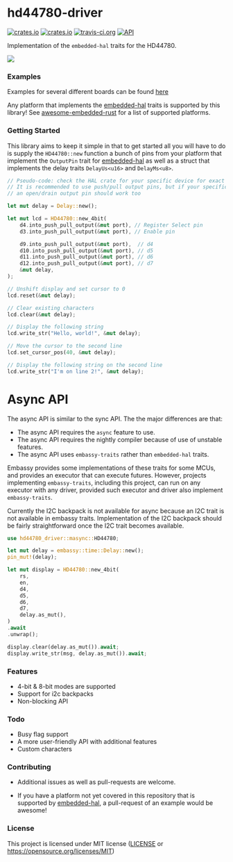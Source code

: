 # hd44780-driver

[![crates.io](https://img.shields.io/crates/v/hd44780-driver.svg)](https://crates.io/crates/hd44780-driver)
[![crates.io](https://img.shields.io/crates/l/hd44780-driver.svg)](https://crates.io/crates/hd44780-driver)
[![travis-ci.org](https://travis-ci.org/JohnDoneth/hd44780-driver.svg?branch=master)](https://travis-ci.org/JohnDoneth/hd44780-driver)
[![API](https://docs.rs/hd44780-driver/badge.svg)](https://docs.rs/hd44780-driver)

Implementation of the `embedded-hal` traits for the HD44780.

![](/header.gif)

### Examples

Examples for several different boards can be found [here](/examples)

Any platform that implements the [embedded-hal](https://github.com/rust-embedded/embedded-hal) traits is supported by this library! See [awesome-embedded-rust](https://github.com/rust-embedded/awesome-embedded-rust#hal-implementation-crates) for a list of supported platforms.

### Getting Started

This library aims to keep it simple in that to get started all you will have to do is supply the `HD44780::new` function a bunch of pins from your platform that implement the `OutputPin` trait for [embedded-hal](https://github.com/rust-embedded/embedded-hal) as well as a struct that implements the delay traits `DelayUs<u16>`  and `DelayMs<u8>`.

```rust
// Pseudo-code: check the HAL crate for your specific device for exact code to get pins / delay
// It is recommended to use push/pull output pins, but if your specific LCD device has pull-up resistors
// an open/drain output pin should work too

let mut delay = Delay::new();

let mut lcd = HD44780::new_4bit(
    d4.into_push_pull_output(&mut port), // Register Select pin
    d3.into_push_pull_output(&mut port), // Enable pin

    d9.into_push_pull_output(&mut port),  // d4
    d10.into_push_pull_output(&mut port), // d5
    d11.into_push_pull_output(&mut port), // d6
    d12.into_push_pull_output(&mut port), // d7
    &mut delay,
);

// Unshift display and set cursor to 0
lcd.reset(&mut delay); 

// Clear existing characters
lcd.clear(&mut delay); 

// Display the following string
lcd.write_str("Hello, world!", &mut delay);

// Move the cursor to the second line
lcd.set_cursor_pos(40, &mut delay);

// Display the following string on the second line
lcd.write_str("I'm on line 2!", &mut delay);
```

# Async API

The async API is similar to the sync API. The the major differences are that:
- The async API requires the `async` feature to use.
- The async API requires the nightly compiler because of use of unstable features.
- The async API uses `embassy-traits` rather than `embedded-hal` traits.

Embassy provides some implementations of these traits for some MCUs, and provides
an executor that can execute futures. However, projects implementing `embassy-traits`,
including this project, can run on any executor with any driver, provided such
executor and driver also implement `embassy-traits`.

Currently the I2C backpack is not available for async because an I2C trait is not
available in embassy traits. Implementation of the I2C backpack should be fairly
straightforward once the I2C trait becomes available.

```rust
use hd44780_driver::masync::HD44780;

let mut delay = embassy::time::Delay::new();
pin_mut!(delay);

let mut display = HD44780::new_4bit(
    rs,
    en,
    d4,
    d5,
    d6,
    d7,
    delay.as_mut(),
)
.await
.unwrap();

display.clear(delay.as_mut()).await;
display.write_str(msg, delay.as_mut()).await;
```

### Features
- 4-bit & 8-bit modes are supported
- Support for i2c backpacks
- Non-blocking API

### Todo
- Busy flag support
- A more user-friendly API with additional features
- Custom characters

### Contributing

- Additional issues as well as pull-requests are welcome.

- If you have a platform not yet covered in this repository that is supported by [embedded-hal](https://github.com/rust-embedded/embedded-hal), a pull-request of an example would be awesome!

### License

This project is licensed under MIT license ([LICENSE](https://github.com/kunerd/clerk/blob/master/docs/CONTRIBUTING.md) or <https://opensource.org/licenses/MIT>)

